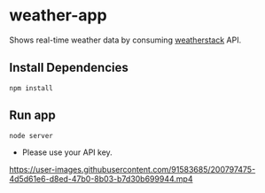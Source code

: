 # weather-app
Shows real-time weather data by consuming [weatherstack](https://weatherstack.com/) API.

## Install Dependencies
```
npm install
```

## Run app
```
node server
```

- Please use your API key.

https://user-images.githubusercontent.com/91583685/200797475-4d5d61e6-d8ed-47b0-8b03-b7d30b699944.mp4

